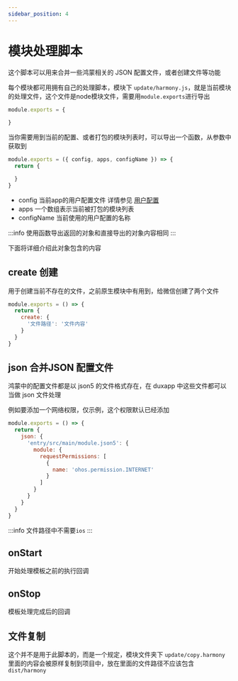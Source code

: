```yaml
---
sidebar_position: 4
---
```


# 模块处理脚本

这个脚本可以用来合并一些鸿蒙相关的 JSON 配置文件，或者创建文件等功能 

每个模块都可用拥有自己的处理脚本，模块下 `update/harmony.js`，就是当前模块的处理文件，这个文件是node模块文件，需要用`module.exports`进行导出

```js
module.exports = {
  
}
```

当你需要用到当前的配置、或者打包的模块列表时，可以导出一个函数，从参数中获取到

```js
module.exports = ({ config, apps, configName }) => {
  return {

  }
}
```
- config 当前app的用户配置文件 详情参见 [用户配置](config)
- apps 一个数组表示当前被打包的模块列表
- configName 当前使用的用户配置的名称  

:::info
使用函数导出返回的对象和直接导出的对象内容相同
:::

下面将详细介绍此对象包含的内容

## create 创建

用于创建当前不存在的文件，之前原生模块中有用到，给微信创建了两个文件

```js
module.exports = () => {
  return {
    create: {
      '文件路径': '文件内容'
    }
  }
}
```

## json 合并JSON 配置文件

鸿蒙中的配置文件都是以 json5 的文件格式存在，在 duxapp 中这些文件都可以当做 json 文件处理

例如要添加一个网络权限，仅示例，这个权限默认已经添加

```js
module.exports = () => {
  return {
    json: {
      'entry/src/main/module.json5': {
        module: {
          requestPermissions: [
            {
              name: 'ohos.permission.INTERNET'
            }
          ]
        }
      }
    }
  }
}
```

:::info
文件路径中不需要`ios`
:::

## onStart

开始处理模板之前的执行回调

## onStop

模板处理完成后的回调

## 文件复制

这个并不是用于此脚本的，而是一个规定，模块文件夹下 `update/copy.harmony` 里面的内容会被原样复制到项目中，放在里面的文件路径不应该包含 `dist/harmony`
